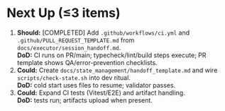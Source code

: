 # Next Up (≤3 items)
1) **Should:** [COMPLETED] Add `.github/workflows/ci.yml` and `.github/PULL_REQUEST_TEMPLATE.md` from `docs/executor/session_handoff.md`.  
   **DoD:** CI runs on PR/main; typecheck/lint/build steps execute; PR template shows QA/error-prevention checklists.
2) **Could:** Create `docs/state_management/handoff_template.md` and wire `scripts/check-state.sh` into dev ritual.  
   **DoD:** cold start uses files to resume; validator passes.
3) **Could:** Expand CI tests (Vitest/E2E) and artifact handling.  
   **DoD:** tests run; artifacts upload when present.
